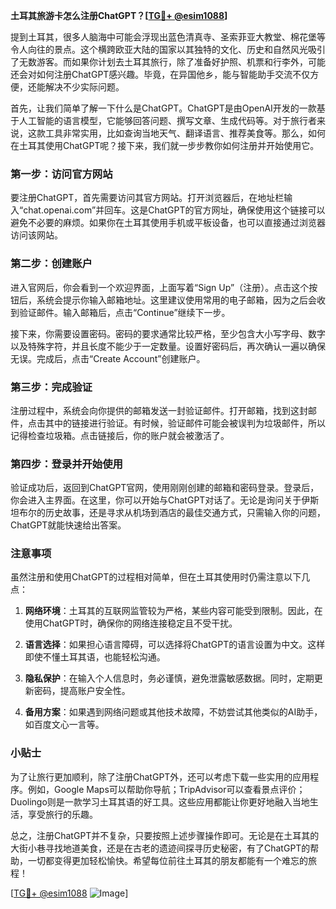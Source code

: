 **土耳其旅游卡怎么注册ChatGPT？[[TG💪+ @esim1088](https://t.me/s/esim1088)]**

提到土耳其，很多人脑海中可能会浮现出蓝色清真寺、圣索菲亚大教堂、棉花堡等令人向往的景点。这个横跨欧亚大陆的国家以其独特的文化、历史和自然风光吸引了无数游客。而如果你计划去土耳其旅行，除了准备好护照、机票和行李外，可能还会对如何注册ChatGPT感兴趣。毕竟，在异国他乡，能与智能助手交流不仅方便，还能解决不少实际问题。

首先，让我们简单了解一下什么是ChatGPT。ChatGPT是由OpenAI开发的一款基于人工智能的语言模型，它能够回答问题、撰写文章、生成代码等。对于旅行者来说，这款工具非常实用，比如查询当地天气、翻译语言、推荐美食等。那么，如何在土耳其使用ChatGPT呢？接下来，我们就一步步教你如何注册并开始使用它。

### 第一步：访问官方网站

要注册ChatGPT，首先需要访问其官方网站。打开浏览器后，在地址栏输入“chat.openai.com”并回车。这是ChatGPT的官方网址，确保使用这个链接可以避免不必要的麻烦。如果你在土耳其使用手机或平板设备，也可以直接通过浏览器访问该网站。

### 第二步：创建账户

进入官网后，你会看到一个欢迎界面，上面写着“Sign Up”（注册）。点击这个按钮后，系统会提示你输入邮箱地址。这里建议使用常用的电子邮箱，因为之后会收到验证邮件。输入邮箱后，点击“Continue”继续下一步。

接下来，你需要设置密码。密码的要求通常比较严格，至少包含大小写字母、数字以及特殊字符，并且长度不能少于一定数量。设置好密码后，再次确认一遍以确保无误。完成后，点击“Create Account”创建账户。

### 第三步：完成验证

注册过程中，系统会向你提供的邮箱发送一封验证邮件。打开邮箱，找到这封邮件，点击其中的链接进行验证。有时候，验证邮件可能会被误判为垃圾邮件，所以记得检查垃圾箱。点击链接后，你的账户就会被激活了。

### 第四步：登录并开始使用

验证成功后，返回到ChatGPT官网，使用刚刚创建的邮箱和密码登录。登录后，你会进入主界面。在这里，你可以开始与ChatGPT对话了。无论是询问关于伊斯坦布尔的历史故事，还是寻求从机场到酒店的最佳交通方式，只需输入你的问题，ChatGPT就能快速给出答案。

### 注意事项

虽然注册和使用ChatGPT的过程相对简单，但在土耳其使用时仍需注意以下几点：

1. **网络环境**：土耳其的互联网监管较为严格，某些内容可能受到限制。因此，在使用ChatGPT时，确保你的网络连接稳定且不受干扰。
   
2. **语言选择**：如果担心语言障碍，可以选择将ChatGPT的语言设置为中文。这样即使不懂土耳其语，也能轻松沟通。

3. **隐私保护**：在输入个人信息时，务必谨慎，避免泄露敏感数据。同时，定期更新密码，提高账户安全性。

4. **备用方案**：如果遇到网络问题或其他技术故障，不妨尝试其他类似的AI助手，如百度文心一言等。

### 小贴士

为了让旅行更加顺利，除了注册ChatGPT外，还可以考虑下载一些实用的应用程序。例如，Google Maps可以帮助你导航；TripAdvisor可以查看景点评价；Duolingo则是一款学习土耳其语的好工具。这些应用都能让你更好地融入当地生活，享受旅行的乐趣。

总之，注册ChatGPT并不复杂，只要按照上述步骤操作即可。无论是在土耳其的大街小巷寻找地道美食，还是在古老的遗迹间探寻历史秘密，有了ChatGPT的帮助，一切都变得更加轻松愉快。希望每位前往土耳其的朋友都能有一个难忘的旅程！

[[TG💪+ @esim1088](https://t.me/s/esim1088) ![Image](https://i.postimg.cc/4NQfJmqS/Snipaste-2025-05-13-00-14-12.png)]